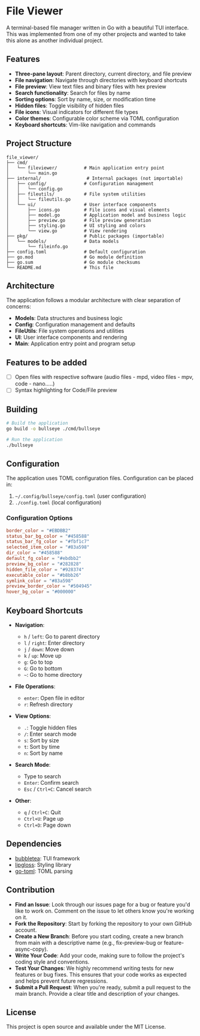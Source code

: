 # File Viewer

A terminal-based file manager written in Go with a beautiful TUI interface.
This was implemented from one of my other projects and wanted to take this alone as another individual project. 

## Features

- **Three-pane layout**: Parent directory, current directory, and file preview
- **File navigation**: Navigate through directories with keyboard shortcuts
- **File preview**: View text files and binary files with hex preview
- **Search functionality**: Search for files by name
- **Sorting options**: Sort by name, size, or modification time
- **Hidden files**: Toggle visibility of hidden files
- **File icons**: Visual indicators for different file types
- **Color themes**: Configurable color scheme via TOML configuration
- **Keyboard shortcuts**: Vim-like navigation and commands

## Project Structure

```
file_viewer/
├── cmd/
│   └── fileviewer/          # Main application entry point
│       └── main.go
├── internal/                 # Internal packages (not importable)
│   ├── config/              # Configuration management
│   │   └── config.go
│   ├── fileutils/           # File system utilities
│   │   └── fileutils.go
│   └── ui/                  # User interface components
│       ├── icons.go         # File icons and visual elements
│       ├── model.go         # Application model and business logic
│       ├── preview.go       # File preview generation
│       ├── styling.go       # UI styling and colors
│       └── view.go          # View rendering
├── pkg/                     # Public packages (importable)
│   └── models/              # Data models
│       └── fileinfo.go
├── config.toml              # Default configuration
├── go.mod                   # Go module definition
├── go.sum                   # Go module checksums
└── README.md                # This file
```

## Architecture

The application follows a modular architecture with clear separation of concerns:

- **Models**: Data structures and business logic
- **Config**: Configuration management and defaults
- **FileUtils**: File system operations and utilities
- **UI**: User interface components and rendering
- **Main**: Application entry point and program setup

## Features to be added

- [ ] Open files with respective software (audio files - mpd, video files - mpv, code - nano.....)
- [ ] Syntax highlighting for Code/File preview

## Building

```bash
# Build the application
go build -o bullseye ./cmd/bullseye

# Run the application
./bullseye
```

## Configuration

The application uses TOML configuration files. Configuration can be placed in:

1. `~/.config/bullseye/config.toml` (user configuration)
2. `./config.toml` (local configuration)

### Configuration Options

```toml
border_color = "#EBDBB2"
status_bar_bg_color = "#458588"
status_bar_fg_color = "#fbf1c7"
selected_item_color = "#83a598"
dir_color = "#458588"
default_fg_color = "#ebdbb2"
preview_bg_color = "#282828"
hidden_file_color = "#928374"
executable_color = "#b8bb26"
symlink_color = "#83a598"
preview_border_color = "#504945"
hover_bg_color = "#000000"
```

## Keyboard Shortcuts

- **Navigation**:
  - `h` / `left`: Go to parent directory
  - `l` / `right`: Enter directory
  - `j` / `down`: Move down
  - `k` / `up`: Move up
  - `g`: Go to top
  - `G`: Go to bottom
  - `~`: Go to home directory

- **File Operations**:
  - `enter`: Open file in editor
  - `r`: Refresh directory

- **View Options**:
  - `.`: Toggle hidden files
  - `/`: Enter search mode
  - `s`: Sort by size
  - `t`: Sort by time
  - `n`: Sort by name

- **Search Mode**:
  - Type to search
  - `Enter`: Confirm search
  - `Esc` / `Ctrl+C`: Cancel search

- **Other**:
  - `q` / `Ctrl+C`: Quit
  - `Ctrl+U`: Page up
  - `Ctrl+D`: Page down

## Dependencies

- [bubbletea](https://github.com/charmbracelet/bubbletea): TUI framework
- [lipgloss](https://github.com/charmbracelet/lipgloss): Styling library
- [go-toml](https://github.com/pelletier/go-toml): TOML parsing

## Contribution

- **Find an Issue**: Look through our issues page for a bug or feature you'd like to work on. Comment on the issue to let others know you're working on it.
- **Fork the Repository**: Start by forking the repository to your own GitHub account.
- **Create a New Branch**: Before you start coding, create a new branch from main with a descriptive name (e.g., fix-preview-bug or feature-async-copy).
- **Write Your Code**: Add your code, making sure to follow the project's coding style and conventions.
- **Test Your Changes**: We highly recommend writing tests for new features or bug fixes. This ensures that your code works as expected and helps prevent future regressions.
- **Submit a Pull Request**: When you're ready, submit a pull request to the main branch. Provide a clear title and description of your changes.

## License

This project is open source and available under the MIT License.
